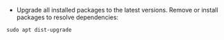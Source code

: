 - Upgrade all installed packages to the latest versions. Remove or install packages to resolve dependencies:

`sudo apt dist-upgrade`
